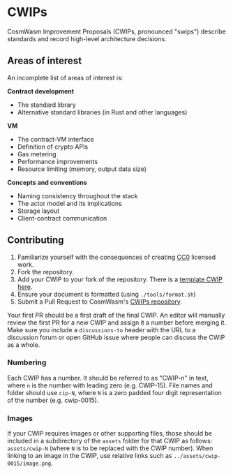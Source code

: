 # CWIPs

CosmWasm Improvement Proposals (CWIPs, pronounced "swips") describe standards and record high-level
architecture decisions.

## Areas of interest

An incomplete list of areas of interest is:

**Contract development**

- The standard library
- Alternative standard libraries (in Rust and other languages)

**VM**

- The contract-VM interface
- Definition of crypto APIs
- Gas metering
- Performance improvements
- Resource limiting (memory, output data size)

**Concepts and conventions**

- Naming consistency throughout the stack
- The actor model and its implications
- Storage layout
- Client-contract communication

## Contributing

1. Familiarize yourself with the consequences of creating
   [CC0](https://creativecommons.org/publicdomain/zero/1.0/) licensed work.
2. Fork the repository.
3. Add your CWIP to your fork of the repository. There is a [template CWIP here](template.md).
4. Ensure your document is formatted (using `./tools/format.sh`)
5. Submit a Pull Request to CosmWasm's [CWIPs repository](https://github.com/CosmWasm/CWIPs).

Your first PR should be a first draft of the final CWIP. An editor will manually review the first PR
for a new CWIP and assign it a number before merging it. Make sure you include a `discussions-to`
header with the URL to a discussion forum or open GitHub issue where people can discuss the CWIP as
a whole.

### Numbering

Each CWIP has a number. It should be referred to as "CWIP-n" in text, where `n` is the number with
leading zero (e.g. CWIP-15). File names and folder should use `cip-N`, where `N` is a zero padded
four digit representation of the number (e.g. cwip-0015).

### Images

If your CWIP requires images or other supporting files, those should be included in a subdirectory
of the `assets` folder for that CWIP as follows: `assets/cwip-N` (where `N` is to be replaced with
the CWIP number). When linking to an image in the CWIP, use relative links such as
`../assets/cwip-0015/image.png`.
